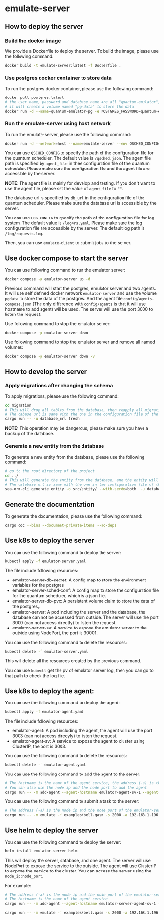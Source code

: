 # emulate-server

## How to deploy the server

### Build the docker image

We provide a Dockerfile to deploy the server. To build the image, please use the following command:

```bash
docker build -t emulate-server:latest -f Dockerfile .
```

### Use postgres docker container to store data

To run the postgres docker container, please use the following command:

```bash
docker pull postgres:latest
# the user name, password and database name are all "quantum-emulator", and the port is 5433
# it will create a volume named "pg-data" to store the data
docker run -d --name=quantum-emulator-pg -e POSTGRES_PASSWORD=quantum-emulator -e POSTGRES_USER=quantum-emulator -e POSTGRES_DB=quantum-emulator -p 5433:5432 --restart always -v pg-data:/var/lib/postgresql/data postgres:latest
```

### Run the emulate-server using host network

To run the emulate-server, please use the following command:

```bash
docker run -d --network=host --name=emulate-server --env QSCHED_CONFIG=/qsched.json --env LOG_CONFIG=/log4rs.yaml -v /path/to/qsched:/qsched.json -v /path/to/agent/file:/agent.json -v /path/to/log4rs:/log4rs.yaml --restart=always emulate-server:latest
```

You can use `QSCHED_CONFIG` to specify the path of the configuration file for the quantum scheduler. The default value is `/qsched.json`. The agent file path is specified by `agent_file` in thee configuration file of the quantum scheduler. Please make sure the configuration file and the agent file are accessible by the server.

**NOTE**: The agent file is mainly for develop and testing. If you don't want to use the agent file, please set the value of `agent_file` to `""`.

The database url is specified by `db_url` in the configuration file of the quantum scheduler. Please make sure the database url is accessible by the server.

You can use `LOG_CONFIG` to specify the path of the configuration file for log system. The default value is `/log4rs.yaml`. Please make sure the log configuration file are accessible by the server. The default log path is `/log/requests.log`.

Then, you can use `emulate-client` to submit jobs to the server.

## Use docker compose to start the server

You can use following command to run the emulator server:

```bash
docker compose -p emulator-server up -d
```

Previous command will start the postgres, emulator server and two agents. It will use self defined docker network `emulator-server` and use the volume `pgdata` to store the data of the postgres. And the agent file `config/agents-compose.json` (The only difference with `config/agents` is that it will use hostname to add agent) will be used. The server will use the port 3000 to listen the request.

Use following command to stop the emulator server:

```bash
docker compose -p emulator-server down
```

Use following command to stop the emulator server and remove all named volumes:

```bash
docker compose -p emulator-server down -v
```

## How to develop the server

### Apply migrations after changing the schema

To apply migrations, please use the following command:

```bash
cd migration
# This will drop all tables from the database, then reapply all migrations
# The dabase url is same with the one in the configuration file of the quantum scheduler, that means the databse you previously created
cargo run -- -u database_url fresh
```

**NOTE:** This operation may be dangerous, please make sure you have a backup of the database.

### Generate a new entity from the database

To generate a new entity from the database, please use the following command:

```bash
# go to the root directory of the project
cd ../
# This will generate the entity from the database, and the entity will be stored in the src/entity directory
# The database url is same with the one in the configuration file of the quantum scheduler, that means the databse you previously created
sea-orm-cli generate entity -o src/entity/ --with-serde=both  -u database_url
```

## Generate the documentation

To generate the documentation, please use the following command:

```bash
cargo doc --bins --document-private-items --no-deps
```

## Use k8s to deploy the server

You can use the following command to deploy the server:

```bash
kubectl apply -f emulator-server.yaml
```

The file include following resources:
- emulator-server-db-secret: A config map to store the environment variables for the postgres
- emulator-server-sched-conf: A config map to store the configuration file for the quantum scheduler, which is a json file.
- emulator-server-db-pvc: A persistent volume claim to store the data of the postgres。
- emulator-server: A pod including the server and the database, the database can not be accessed from outside. The server will use the port 3000 (can not access directly) to listen the request.
- emulator-server-sv: A service to expose the emulator server to the outside using NodePort, the port is 30001.

You can use the following command to delete the resources:

```bash
kubectl delete -f emulator-server.yaml
```

This will delete all the resources created by the previous command.

You can use `kubectl` get the pv of emulator server log, then you can go to that path to check the log file.

## Use k8s to deploy the agent:

You can use the following command to deploy the agent:

```bash
kubectl apply -f emulator-agent.yaml
```

The file include following resources:
- emulator-agent: A pod including the agent, the agent will use the port 3003 (can not access direcyly) to listen the request.
- emulator-agent-sv: A service to expose the agent to cluster using ClusterIP, the port is 3003.

You can use the following command to delete the resources:

```bash
kubectl delete -f emulator-agent.yaml
```

You can use the following command to add the agent to the server:

```bash
# The hostname is the name of the agent service, the address (-a) is the cluster ip of the emulator-server service, you can use kubectl get servce to check it
# You can also use the node ip and the node port to add the agent
cargo run -- -m add-agent --agent-hostname emulator-agent-sv-1 --agent-port 3003 --agent-qubit-count 20 --agent-circuit-depth 20 -a 10.108.202.16:3000
```

You can use the following command to submit a task to the server:

```bash
# The address (-a) is the node ip and the node port of the emulator-server service
cargo run -- -m emulate -f examples/bell.qasm -s 2000 -a 192.168.1.196:30001
```

## Use helm to deploy the server

You can use the following command to deploy the server:

```bash
helm install emulator-server helm
```

This will deploy the server, database, and one agent. The server will use NodePort to expose the service to the outside. The agent will use ClusterIP to expose the service to the cluster. You can access the server using the `node_ip:node_port`.

For example:
```bash
# The address (-a) is the node ip and the node port of the emulator-server service
# The hostname is the name of the agent service
cargo run -- -m add-agent --agent-hostname emulator-server-agent-sv-1 --agent-port 3003 --agent-qubit-count 20 --agent-circuit-depth 20 -a 192.168.1.196:30001

cargo run -- -m emulate -f examples/bell.qasm -s 2000 -a 192.168.1.196:30001
```
